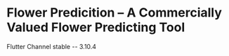 # Flower Predicition – A Commercially Valued Flower Predicting Tool

Flutter Channel stable -- 3.10.4
